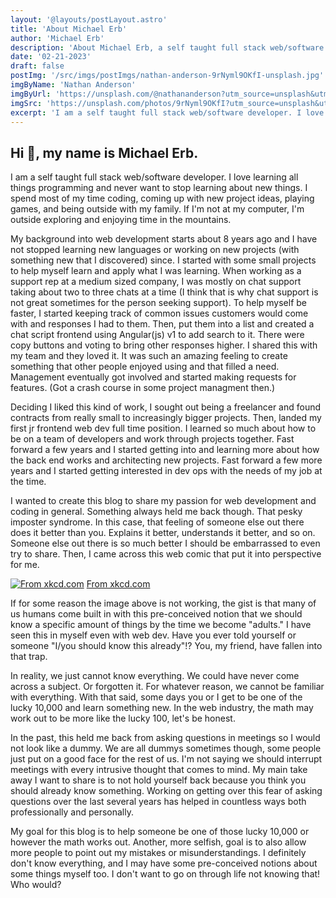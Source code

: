 ```yaml
---
layout: '@layouts/postLayout.astro'
title: 'About Michael Erb'
author: 'Michael Erb'
description: 'About Michael Erb, a self taught full stack web/software developer that loves learning all things programming and never wants to stop'
date: '02-21-2023'
draft: false
postImg: '/src/imgs/postImgs/nathan-anderson-9rNyml9OKfI-unsplash.jpg'
imgByName: 'Nathan Anderson'
imgByUrl: 'https://unsplash.com/@nathananderson?utm_source=unsplash&utm_medium=referral&utm_content=creditCopyText'
imgSrc: 'https://unsplash.com/photos/9rNyml9OKfI?utm_source=unsplash&utm_medium=referral&utm_content=creditCopyText'
excerpt: 'I am a self taught full stack web/software developer. I love learning all things programming and never want to stop learning about new things. I spend most of my time coding, coming up with new project ideas, playing games, and being outside with my family. If I am not at my computer, I am outside exploring and enjoying time in the mountains.'
---
```


## Hi 👋, my name is Michael Erb.

I am a self taught full stack web/software developer. I love learning all things programming and never want to stop learning about new things. I spend most of my time coding, coming up with new project ideas, playing games, and being outside with my family. If I'm not at my computer, I'm outside exploring and enjoying time in the mountains.

My background into web development starts about 8 years ago and I have not stopped learning new languages or working on new projects (with something new that I discovered) since. I started with some small projects to help myself learn and apply what I was learning. When working as a support rep at a medium sized company, I was mostly on chat support taking about two to three chats at a time (I think that is why chat support is not great sometimes for the person seeking support). To help myself be faster, I started keeping track of common issues customers would come with and responses I had to them. Then, put them into a list and created a chat script frontend using Angular(js) v1 to add search to it. There were copy buttons and voting to bring other responses higher. I shared this with my team and they loved it. It was such an amazing feeling to create something that other people enjoyed using and that filled a need. Management eventually got involved and started making requests for features. (Got a crash course in some project managment then.)

Deciding I liked this kind of work, I sought out being a freelancer and found contracts from really small to increasingly bigger projects. Then, landed my first jr frontend web dev full time position. I learned so much about how to be on a team of developers and work through projects together. Fast forward a few years and I started getting into and learning more about how the back end works and architecting new projects. Fast forward a few more years and I started getting interested in dev ops with the needs of my job at the time.

I wanted to create this blog to share my passion for web development and coding in general. Something always held me back though. That pesky imposter syndrome. In this case, that feeling of someone else out there does it better than you. Explains it better, understands it better, and so on. Someone else out there is so much better I should be embarrassed to even try to share. Then, I came across this web comic that put it into perspective for me.

[![From xkcd.com](@imgs/postImgs/xkcd_ten_thousand.png)](https://xkcd.com/1053/)
[From xkcd.com](https://xkcd.com/1053/)

If for some reason the image above is not working, the gist is that many of us humans come built in with this pre-conceived notion that we should know a specific amount of things by the time we become "adults." I have seen this in myself even with web dev. Have you ever told yourself or someone "I/you should know this already"!? You, my friend, have fallen into that trap.

In reality, we just cannot know everything. We could have never come across a subject. Or forgotten it. For whatever reason, we cannot be familiar with everything. With that said, some days you or I get to be one of the lucky 10,000 and learn something new. In the web industry, the math may work out to be more like the lucky 100, let's be honest.

In the past, this held me back from asking questions in meetings so I would not look like a dummy. We are all dummys sometimes though, some people just put on a good face for the rest of us. I'm not saying we should interrupt meetings with every intrusive thought that comes to mind. My main take away I want to share is to not hold yourself back because you think you should already know something. Working on getting over this fear of asking questions over the last several years has helped in countless ways both professionally and personally.

My goal for this blog is to help someone be one of those lucky 10,000 or however the math works out. Another, more selfish, goal is to also allow more people to point out my mistakes or misunderstandings. I definitely don't know everything, and I may have some pre-conceived notions about some things myself too. I don't want to go on through life not knowing that! Who would?
